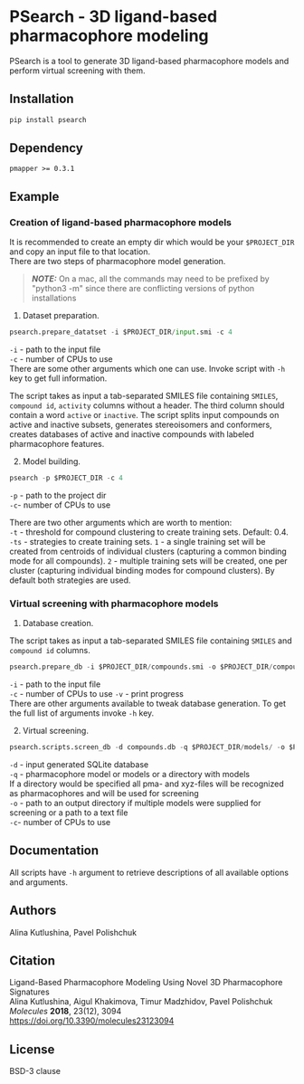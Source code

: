 # PSearch - 3D ligand-based pharmacophore modeling

PSearch is a tool to generate 3D ligand-based pharmacophore models and perform virtual screening with them.

## Installation

```bash
pip install psearch
```

## Dependency

`pmapper >= 0.3.1`

## Example

### Creation of ligand-based pharmacophore models
It is recommended to create an empty dir which would be your `$PROJECT_DIR` and copy an input file to that location.  
There are two steps of pharmacophore model generation.  

> **_NOTE:_**  On a mac, all the commands may need to be prefixed by "python3 -m" since there are conflicting versions of python installations

1. Dataset preparation. 

```python
psearch.prepare_datatset -i $PROJECT_DIR/input.smi -c 4
```
`-i` - path to the input file  
`-c` - number of CPUs to use  
There are some other arguments which one can use. Invoke script with `-h` key to get full information.  

The script takes as input a tab-separated SMILES file containing `SMILES`, `compound id`, `activity` columns without a header. 
The third column should contain a word `active` or `inactive`.
The script splits input compounds on active and inactive subsets, generates stereoisomers and conformers, creates databases of active and inactive compounds with labeled pharmacophore features.  

2. Model building.  

```python
psearch -p $PROJECT_DIR -c 4
```
`-p` - path to the project dir  
`-c`- number of CPUs to use

There are two other arguments which are worth to mention:  
`-t` - threshold for compound clustering to create training sets. Default: 0.4.  
`-ts` - strategies to create training sets. `1` - a single training set will be created from centroids of individual clusters (capturing a common binding mode for all compounds). `2` - multiple training sets will be created, one per cluster (capturing individual binding modes for compound clusters).
By default both strategies are used.  

### Virtual screening with pharmacophore models 

1. Database creation. 

The script takes as input a tab-separated SMILES file containing `SMILES` and `compound id` columns.

```python
psearch.prepare_db -i $PROJECT_DIR/compounds.smi -o $PROJECT_DIR/compounds.db -c 4 -v
```
`-i` - path to the input file  
`-c` - number of CPUs to use
`-v` - print progress  
There are other arguments available to tweak database generation. To get the full list of arguments invoke `-h` key.
 
2. Virtual screening.
  
```python
psearch.scripts.screen_db -d compounds.db -q $PROJECT_DIR/models/ -o $PROJECT_DIR/screen_results/ -c 4
```
`-d` - input generated SQLite database  
`-q` - pharmacophore model or models or a directory with models   
If a directory would be specified all pma- and xyz-files will be recognized as pharmacophores and will be used for screening  
`-o` - path to an output directory if multiple models were supplied for screening or a path to a text file    
`-c`- number of CPUs to use

## Documentation

All scripts have `-h` argument to retrieve descriptions of all available options and arguments.

## Authors
Alina Kutlushina, Pavel Polishchuk

## Citation
Ligand-Based Pharmacophore Modeling Using Novel 3D Pharmacophore Signatures  
Alina Kutlushina, Aigul Khakimova, Timur Madzhidov, Pavel Polishchuk  
*Molecules* **2018**, 23(12), 3094  
https://doi.org/10.3390/molecules23123094

## License
BSD-3 clause
